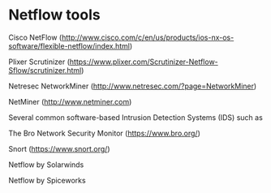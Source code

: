 # Netflow tools

Cisco NetFlow (http://www.cisco.com/c/en/us/products/ios-nx-os-software/flexible-netflow/index.html)
   
Plixer Scrutinizer (https://www.plixer.com/Scrutinizer-Netflow-Sflow/scrutinizer.html)
  
Netresec NetworkMiner (http://www.netresec.com/?page=NetworkMiner)
  
NetMiner (http://www.netminer.com)
  
Several common software-based Intrusion Detection Systems (IDS) such as
  
The Bro Network Security Monitor (https://www.bro.org/)
  
Snort (https://www.snort.org/)
  
Netflow by Solarwinds
  
Netflow by Spiceworks
  